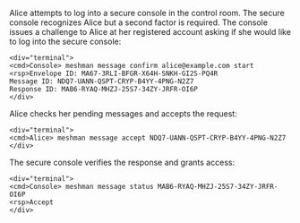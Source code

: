 
Alice attempts to log into a secure console in the control room. The secure console recognizes 
Alice but a second factor is required. The console issues a challenge to Alice at her
registered account asking if she would like to log into the secure console:


~~~~
<div="terminal">
<cmd>Console> meshman message confirm alice@example.com start
<rsp>Envelope ID: MA67-3RLI-BFGR-X64H-SNKH-GI2S-PQ4R
Message ID: NDQ7-UANN-QSPT-CRYP-B4YY-4PNG-N2Z7
Response ID: MAB6-RYAQ-MHZJ-25S7-34ZY-JRFR-OI6P
</div>
~~~~

Alice checks her pending messages and accepts the request:


~~~~
<div="terminal">
<cmd>Alice> meshman message accept NDQ7-UANN-QSPT-CRYP-B4YY-4PNG-N2Z7
</div>
~~~~

The secure console verifies the response and grants access:


~~~~
<div="terminal">
<cmd>Console> meshman message status MAB6-RYAQ-MHZJ-25S7-34ZY-JRFR-OI6P
<rsp>Accept
</div>
~~~~

